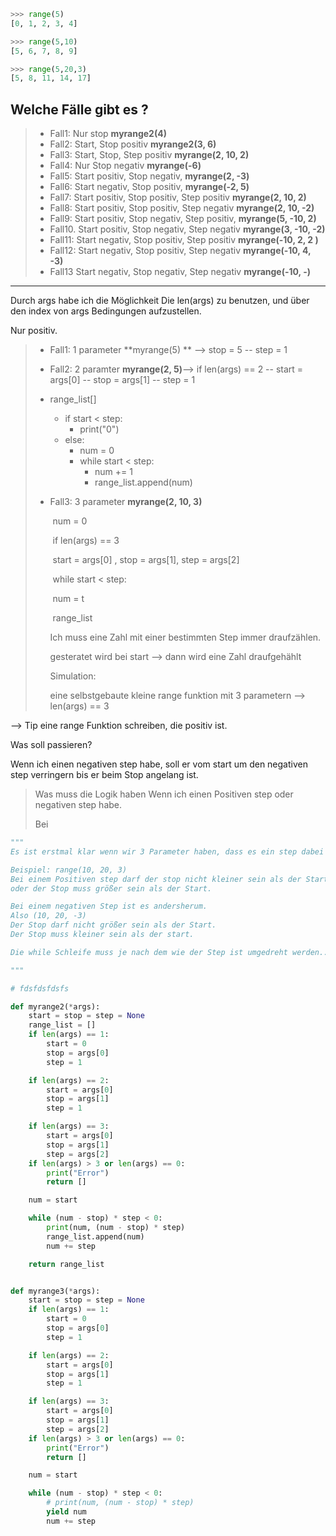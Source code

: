 ```python
>>> range(5)
[0, 1, 2, 3, 4]

>>> range(5,10)
[5, 6, 7, 8, 9]

>>> range(5,20,3)
[5, 8, 11, 14, 17]


```

## Welche Fälle gibt es ?

> - Fall1:  Nur stop **myrange2(4)** 
> - Fall2: Start, Stop positiv  **myrange2(3, 6)**
> - Fall3: Start, Stop, Step positiv **myrange(2, 10, 2)**
> - Fall4: Nur Stop negativ  **myrange(-6)**
> - Fall5: Start positiv, Stop negativ, **myrange(2, -3)**
> - Fall6: Start negativ, Stop positiv, **myrange(-2, 5)**
> - Fall7: Start positiv, Stop positiv, Step positiv **myrange(2, 10, 2)**
> - Fall8: Start positiv, Stop positiv, Step negativ **myrange(2, 10, -2)**
> - Fall9: Start positiv, Stop negativ, Step positiv, **myrange(5, -10, 2)**
> - Fall10. Start positiv, Stop negativ, Step negativ **myrange(3, -10, -2)**
> - Fall11: Start negativ, Stop positiv, Step positiv **myrange(-10, 2, 2 )**
> - Fall12: Start negativ, Stop positiv, Step negativ **myrange(-10,  4,  -3)**
> - Fall13 Start negativ, Stop negativ, Step negativ **myrange(-10, -)**

---

Durch args habe ich die Möglichkeit Die len(args) zu benutzen, und über den index von args Bedingungen aufzustellen. 

Nur positiv. 

> - Fall1: 1 parameter **myrange(5) ** --> stop = 5 -- step = 1
>
> - Fall2: 2 paramter **myrange(2, 5)**--> if len(args) == 2 -- start = args[0] -- stop = args[1]  -- step = 1
>
> - range_list[]
>
>   - if start < step:
>     - print("0")
>   - else: 
>     - num = 0
>     - while start < step:
>       - num += 1
>       - range_list.append(num)
>
> - Fall3: 3 parameter **myrange(2, 10, 3)**
>
>   ​	num = 0
>
>   ​	if len(args) == 3
>
>   ​	start = args[0] , stop = args[1], step = args[2]	
>
>   ​	while start < step:
>
>   ​		num = t
>
>   ​	range_list
>
>   
>
>   
>
>   Ich muss eine Zahl mit einer bestimmten Step immer draufzählen. 
>
>   gesteratet wird bei start --> dann wird eine Zahl draufgehählt
>
>   
>
>   Simulation: 
>
>   eine selbstgebaute kleine range funktion mit 3 parametern --> len(args) == 3 
>
>   



--> Tip eine range Funktion schreiben, die positiv ist.



Was soll passieren?

Wenn ich einen negativen step habe, soll er vom start um den negativen step verringern bis er beim Stop angelang ist. 



>
>
>Was muss die Logik haben Wenn ich einen Positiven step oder negativen step habe. 
>
>Bei 
>
>

```python
"""
Es ist erstmal klar wenn wir 3 Parameter haben, dass es ein step dabei sein muss. 

Beispiel: range(10, 20, 3)
Bei einem Positiven step darf der stop nicht kleiner sein als der Start, 
oder der Stop muss größer sein als der Start. 

Bei einem negativen Step ist es andersherum. 
Also (10, 20, -3)
Der Stop darf nicht größer sein als der Start. 
Der Stop muss kleiner sein als der start. 

Die while Schleife muss je nach dem wie der Step ist umgedreht werden... 

"""

# fdsfdsfdsfs
```





```python
def myrange2(*args):
    start = stop = step = None
    range_list = []
    if len(args) == 1:
        start = 0
        stop = args[0]
        step = 1

    if len(args) == 2:
        start = args[0]
        stop = args[1]
        step = 1

    if len(args) == 3:
        start = args[0]
        stop = args[1]
        step = args[2]
    if len(args) > 3 or len(args) == 0:
        print("Error")
        return []

    num = start

    while (num - stop) * step < 0:
        print(num, (num - stop) * step)
        range_list.append(num)
        num += step

    return range_list


def myrange3(*args):
    start = stop = step = None
    if len(args) == 1:
        start = 0
        stop = args[0]
        step = 1

    if len(args) == 2:
        start = args[0]
        stop = args[1]
        step = 1

    if len(args) == 3:
        start = args[0]
        stop = args[1]
        step = args[2]
    if len(args) > 3 or len(args) == 0:
        print("Error")
        return []

    num = start

    while (num - stop) * step < 0:
        # print(num, (num - stop) * step)
        yield num
        num += step


```

